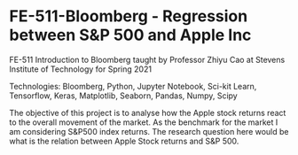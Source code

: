 # FE-511-Bloomberg - Regression between S&P 500 and Apple Inc

FE-511 Introduction to Bloomberg taught by Professor Zhiyu Cao at Stevens Institute of Technology for Spring 2021 <br>

Technologies: Bloomberg, Python, Jupyter Notebook, Sci-kit Learn, Tensorflow, Keras, Matplotlib, Seaborn, Pandas, Numpy, Scipy <br>

The objective of this project is to analyse how the Apple stock returns react to the overall movement of the market. As the benchmark for the market I am considering S&P500 index returns. The research question here would be what is the relation between Apple Stock returns and S&P 500.
